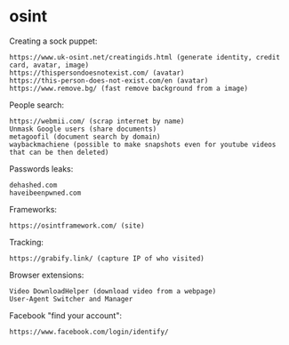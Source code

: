 # osint
Creating a sock puppet:
```
https://www.uk-osint.net/creatingids.html (generate identity, credit card, avatar, image)
https://thispersondoesnotexist.com/ (avatar)
https://this-person-does-not-exist.com/en (avatar)
https://www.remove.bg/ (fast remove background from a image)
```

People search:
```
https://webmii.com/ (scrap internet by name)
Unmask Google users (share documents)
metagoofil (document search by domain)
waybackmachiene (possible to make snapshots even for youtube videos that can be then deleted)
```

Passwords leaks:
```
dehashed.com
haveibeenpwned.com
```

Frameworks:
```
https://osintframework.com/ (site)
```

Tracking:
```
https://grabify.link/ (capture IP of who visited)
```

Browser extensions:
```
Video DownloadHelper (download video from a webpage)
User-Agent Switcher and Manager
```

Facebook "find your account":
```
https://www.facebook.com/login/identify/
```
